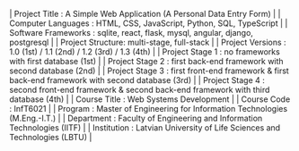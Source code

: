 | Project Title : A Simple Web Application (A Personal Data Entry Form) |
| Computer Languages : HTML, CSS, JavaScript, Python, SQL, TypeScript |
| Software Frameworks : sqlite, react, flask, mysql, angular, django, postgresql |
| Project Structure: multi-stage, full-stack |
| Project Versions : 1.0 (1st) / 1.1 (2nd) / 1.2 (3rd) / 1.3 (4th) |
| Project Stage 1 : no frameworks with first database (1st) |
| Project Stage 2 : first back-end framework with second database (2nd) |
| Project Stage 3 : first front-end framework & first back-end framework with second database (3rd) |
| Project Stage 4 : second front-end framework & second back-end framework with third database (4th) |
| Course Title : Web Systems Development |
| Course Code : InfT6021 |
| Program : Master of Engineering for Information Technologies (M.Eng.-I.T.) |
| Department : Faculty of Engineering and Information Technologies (IITF) |
| Institution : Latvian University of Life Sciences and Technologies (LBTU) |